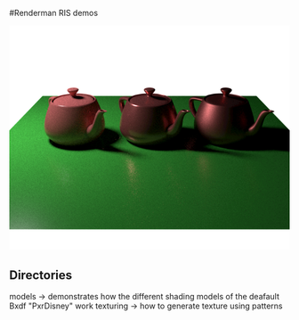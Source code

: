 #Renderman RIS demos

![alt](teapots.png)

## Directories
models -> demonstrates how the different shading models of the deafault Bxdf "PxrDisney" work
texturing -> how to generate texture using patterns



